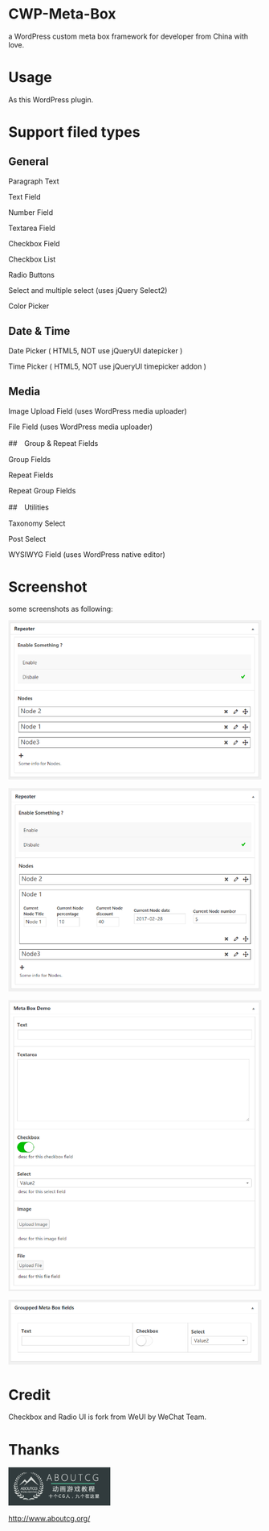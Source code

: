 # CWP-Meta-Box
a WordPress custom meta box framework for developer from China with love.

# Usage

As this WordPress plugin.

# Support filed types


## General

Paragraph Text

Text Field

Number Field

Textarea Field

Checkbox Field

Checkbox List

Radio Buttons

Select and multiple select (uses jQuery Select2)

Color Picker


## Date & Time

Date Picker ( HTML5, NOT use jQueryUI datepicker ) 

Time Picker ( HTML5, NOT use jQueryUI timepicker addon ) 


## Media

Image Upload Field (uses WordPress media uploader)

File Field (uses WordPress media uploader)

##　Group & Repeat Fields

Group Fields

Repeat Fields

Repeat Group Fields

##　Utilities


Taxonomy Select

Post Select

WYSIWYG Field (uses WordPress native editor)

# Screenshot

some screenshots as following:

![](https://raw.githubusercontent.com/suifengtec/cwp-meta-box/master/102.png)

![](https://raw.githubusercontent.com/suifengtec/cwp-meta-box/master/101.png)

![](https://raw.githubusercontent.com/suifengtec/cwp-meta-box/master/103.png)

![](https://raw.githubusercontent.com/suifengtec/cwp-meta-box/master/104.png)

# Credit

Checkbox and Radio UI is fork from WeUI by WeChat Team.

# Thanks


![AaboutCG.org](https://raw.githubusercontent.com/suifengtec/cwp-meta-box/master/105.png)

<http://www.aboutcg.org/>